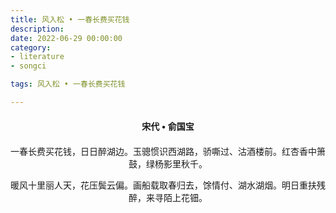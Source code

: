 ```yaml
---
title: 风入松 • 一春长费买花钱
description:
date: 2022-06-29 00:00:00
category:
- literature
- songci

tags: 风入松 • 一春长费买花钱

---
```


<div id="poem-author">
    宋代 • 俞国宝
</div>
<div id="poem-body">
<p class="poem-paragraph">一春长费买花钱，日日醉湖边。玉骢惯识西湖路，骄嘶过、沽酒楼前。红杏香中箫鼓，绿杨影里秋千。</p>
<p class="poem-paragraph">暖风十里丽人天，花压鬓云偏。画船载取春归去，馀情付、湖水湖烟。明日重扶残醉，来寻陌上花钿。</p>

</div>

<style>

#poem-author {
    width: 100%;
    text-align: center;
    margin: 20px 0;
    font-weight: bold;
}
#poem-body {
    width: 100%;
    text-align: center;
}
.poem-paragraph {
    font-family: "仿宋"
}

</style>
